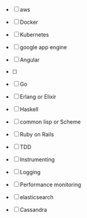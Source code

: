 - [ ] aws
- [ ] Docker
- [ ] Kubernetes
- [ ] google app engine

- [ ] Angular
- [ ]
- [ ] Go
- [ ] Erlang or Elixir
- [ ] Haskell
- [ ] common lisp or Scheme
- [ ] Ruby on Rails

- [ ] TDD
- [ ] Instrumenting
- [ ] Logging
- [ ] Performance monitoring

- [ ] elasticsearch
- [ ] Cassandra

